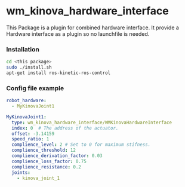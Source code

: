 # wm_kinova_hardware_interface

This Package is a plugin for combined hardware interface.
It provide a Hardware interface as a plugin so no launchfile is needed.

### Installation
```sh
cd <this package>
sudo ./install.sh
apt-get install ros-kinetic-ros-control
```

### Config file example
```yaml
robot_hardware:
  - MyKinovaJoint1

MyKinovaJoint1:
  type: wm_kinova_hardware_interface/WMKinovaHardwareInterface
  index: 0  # The address of the actuator.
  offset: -3.14159
  speed_ratio: 1
  complience_level: 2 # Set to 0 for maximum stifness.
  complience_threshold: 12
  complience_derivation_factor: 0.03
  complience_loss_factor: 0.75
  complience_resistance: 0.2
  joints:
    - kinova_joint_1
```
